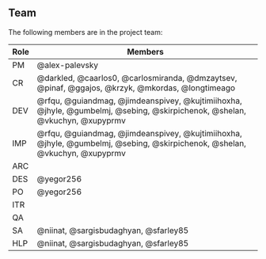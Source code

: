 ## Team

The following members are in the project team:

Role | Members
---|---
PM | @alex-palevsky
CR | @darkled, @caarlos0, @carlosmiranda, @dmzaytsev, @pinaf, @ggajos, @krzyk, @mkordas, @longtimeago
DEV | @rfqu, @guiandmag, @jimdeanspivey, @kujtimiihoxha, @jhyle, @gumbelmj, @sebing, @skirpichenok, @shelan, @vkuchyn, @xupyprmv
IMP | @rfqu, @guiandmag, @jimdeanspivey, @kujtimiihoxha, @jhyle, @gumbelmj, @sebing, @skirpichenok, @shelan, @vkuchyn, @xupyprmv
ARC | 
DES | @yegor256
PO | @yegor256
ITR | 
QA | 
SA | @niinat, @sargisbudaghyan, @sfarley85
HLP | @niinat, @sargisbudaghyan, @sfarley85
